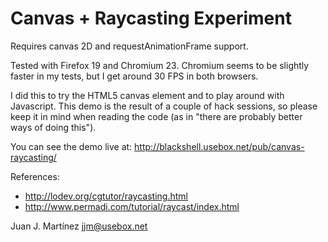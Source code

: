 Canvas + Raycasting Experiment
==============================

Requires canvas 2D and requestAnimationFrame support.

Tested with Firefox 19 and Chromium 23. Chromium seems to be slightly faster in
my tests, but I get around 30 FPS in both browsers.

I did this to try the HTML5 canvas element and to play around with Javascript.
This demo is the result of a couple of hack sessions, so please keep it in mind
when reading the code (as in "there are probably better ways of doing this").

You can see the demo live at: http://blackshell.usebox.net/pub/canvas-raycasting/

References:

 - http://lodev.org/cgtutor/raycasting.html
 - http://www.permadi.com/tutorial/raycast/index.html

Juan J. Martínez <jjm@usebox.net>

